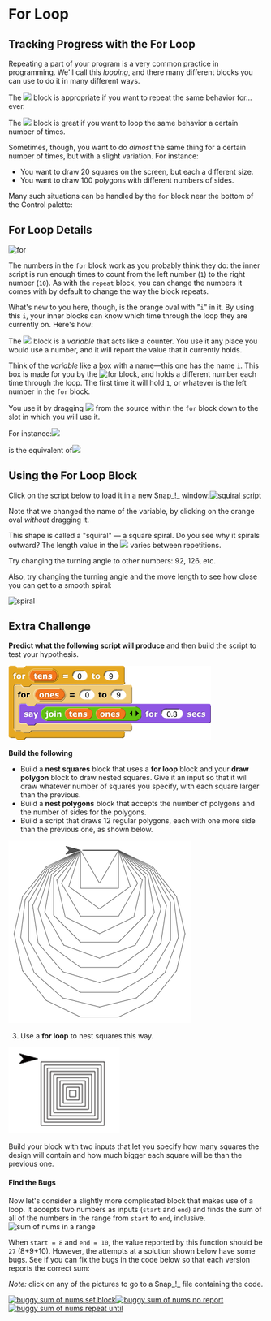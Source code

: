 # For Loop

## Tracking Progress with the For Loop

Repeating a part of your program is a very common practice in programming. We'll call this _looping_, and there many different blocks you can use to do it in many different ways.

The ![](https://beautyjoy.github.io/bjc-r/img/blocks/forever.png) block is appropriate if you want to repeat the same behavior for... ever.  
  
The ![](https://beautyjoy.github.io/bjc-r/img/blocks/repeat.png) block is great if you want to loop the same behavior a certain number of times. 

Sometimes, though, you want to do _almost_ the same thing for a certain number of times, but with a slight variation. For instance:

* You want to draw 20 squares on the screen, but each a different size.
* You want to draw 100 polygons with different numbers of sides.

Many such situations can be handled by the `for` block near the bottom of the Control palette:

## For Loop Details

![for](https://beautyjoy.github.io/bjc-r/img/prog/for.png)

The numbers in the `for` block work as you probably think they do: the inner script is run enough times to count from the left number \(`1`\) to the right number \(`10`\). As with the `repeat` block, you can change the numbers it comes with by default to change the way the block repeats.

What's new to you here, though, is the orange oval with "`i`" in it. By using this `i`, your inner blocks can know which time through the loop they are currently on. Here's how:

The ![](https://beautyjoy.github.io/bjc-r/img/blocks/variable-i.png) block is a _variable_ that acts like a counter. You use it any place you would use a number, and it will report the value that it currently holds.

Think of the _variable_ like a box with a name—this one has the name `i`. This box is made for you by the ![for](https://beautyjoy.github.io/bjc-r/img/prog/for.png) block, and holds a different number each time through the loop. The first time it will hold `1`, or whatever is the left number in the `for` block.

You use it by dragging ![](https://beautyjoy.github.io/bjc-r/img/blocks/variable-i.png) from the source within the `for` block down to the slot in which you will use it.

For instance:![](https://beautyjoy.github.io/bjc-r/img/looping/for-loop-drag-i.gif)

is the equivalent of![](https://beautyjoy.github.io/bjc-r/img/looping/for-loop-equivalent.png)

## Using the For Loop Block

Click on the script below to load it in a new Snap_!_ window:[![squiral script](https://beautyjoy.github.io/bjc-r/img/looping/squirral-script.png)](http://snap.berkeley.edu/snapsource/snap.html#open:https://beautyjoy.github.io/bjc-r/prog/loop/draw-squirral.xml)

Note that we changed the name of the variable, by clicking on the orange oval _without_ dragging it.

This shape is called a "squiral" — a square spiral. Do you see why it spirals outward? The length value in the ![](https://beautyjoy.github.io/bjc-r/img/blocks/move.png) varies between repetitions.

Try changing the turning angle to other numbers: 92, 126, etc.   
  
Also, try changing the turning angle and the move length to see how close you can get to a smooth spiral:  
  
![spiral](https://beautyjoy.github.io/bjc-r/img/prog/spiral.png)

## Extra Challenge

**Predict what the following script will produce** and then build the script to test your hypothesis.

![](../.gitbook/assets/image%20%2873%29.png)

**Build the following**

* Build a **nest squares** block that uses a **for loop** block and your **draw polygon** block to draw nested squares. Give it an input so that it will draw whatever number of squares you specify, with each square larger than the previous.
* Build a **nest polygons** block that accepts the number of polygons and the number of sides for the polygons.
* Build a script that draws 12 regular polygons, each with one more side than the previous one, as shown below.

![](https://github.com/hoc-labs/images/blob/main/polygons.png?raw=true)

3. Use a **for loop** to nest squares this way. 

![](https://github.com/hoc-labs/images/blob/main/concentric-squares.png?raw=true)

Build your block with two inputs that let you specify how many squares the design will contain and how much bigger each square will be than the previous one.



#### Find the Bugs

Now let's consider a slightly more complicated block that makes use of a loop. It accepts two numbers as inputs \(`start` and `end`\) and finds the sum of all of the numbers in the range from `start` to `end`, inclusive.![sum of nums in a range](https://beautyjoy.github.io/bjc-r/img/blocks/sum-of-numbers-between-8-and-10.gif)

When `start = 8` and `end = 10`, the value reported by this function should be `27` \(8+9+10\). However, the attempts at a solution shown below have some bugs. See if you can fix the bugs in the code below so that each version reports the correct sum:

_Note:_ click on any of the pictures to go to a Snap_!_ file containing the code.

[![buggy sum of nums set block](https://beautyjoy.github.io/bjc-r/img/debugging/set-bug-sum-of-range.png)![buggy sum of nums no report](https://beautyjoy.github.io/bjc-r/img/debugging/buggy-sum-of-nums-no-report.png)![buggy sum of nums repeat until](https://beautyjoy.github.io/bjc-r/img/debugging/buggy-sum-of-nums-repeat-until.png)](http://snap.berkeley.edu/snapsource/snap.html#open:https://beautyjoy.github.io/bjc-r/prog/debugging/sum-of-nums-buggy.xml)

